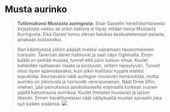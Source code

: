 # Musta aurinko


> **Tutkimuksesi Mustasta auringosta:**
> Sisar Garaelin henkilökohtaisesta kirjastosta vaikka se onkin kattava ei löydy mitään tietoa Mustasta Auringosta. Eikä Garael tunnu olevan halukas keskustelemaan asiasta, ainakaan toistaiseksi. 

>Illan kääntyessä yöhön pääsät mielesi vajoamaan tavanomaiseen transsiin. Tavernan äänet haihtuvat ja saat näyn Oghmalta. Ensin kaikki on pelkää mustaa, tunnet että jokin katsoo sinua. Kuulet kahleiden raahaavan maata ja kiristyvän, miltein repeytyvän. Tunnet olosi hyvin epämukavaksi, kuin jokin koettaisi nyppiä mielesi sopukoita.
>Seuraavaksi näät auringon nousevan horisontista, mutta aurinko on pikimusta ja horisontti verenpunainen. Näät Drow Elfin, miehen, pää painuksissa aavikoituneella erämaalla korkean vuoren päällä katsomassa aurinkoa. Kuulet ihmisten huutavan ja lasten itkevän.
>Ennen havahtumistasi näät väläykseltä mustan spiraalin joka syö kaiken sisäänsä. 
>![](https://static.wikia.nocookie.net/forgottenrealms/images/a/ac/Tharizdun_3e.png/revision/latest/scale-to-width-down/350?cb=20210911032616)